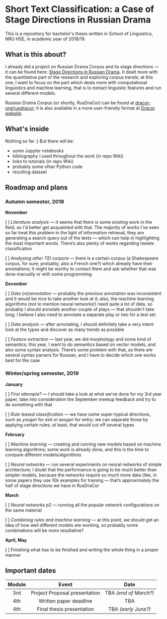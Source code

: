 # Short Text Classification: a Case of Stage Directions in Russian Drama
This is a repository for bachelor's thesis written in School of Linguistics, NRU HSE, in academic year of 2018/19. 

## What is this about?

I already did a project on Russian Drama Corpus and its stage directions — it can be found here: [Stage Directions in Russian Drama](https://github.com/creaciond/russian-drama). It dealt more with the quantitative part of the research and exploring corpus trends; at this one, I want to focus on the part which deals more with computational linguistics and machine learning, that is to extract linguistic features and run several different models.

Russian Drama Corpus (or shortly, RusDraCor) can be found at [dracor-org/rusdracor](https://github.com/dracor-org/rusdracor); it is also available in a more user-friendly format at [Dracor website](https://dracor.org/rus).

## What's inside

Nothing so far :) But there will be:

* some Jupyter notebooks
* bibliography I used throughout the work (in repo Wiki)
* links to tutorials (in repo Wiki)
* probably some other Python code
* resulting dataset

## Roadmap and plans

### Autumn semester, 2018

**November**

[ ] _Literature analysis_ — it seems that there is some existing work in the field, so I'd better get acquainted with that. The majority of works I’ve seen so far treat this problem in the light of information retrieval, they are generating a search query out of the texts — which can help in highlighting the most important words. There’s also plenty of works regarding tweets classification

[ ] _Analysing other TEI corpora_ — there is a certain corpus (a Shakespeare corpus, for sure; probably, also a French one?) which already have their <stage> annotations; it might be worthy to contact them and ask whether that was done manually or with some programming

**December**

[ ] _Data (re)annotation_ — probably the previous annotation was inconsistent and it would be nice to take another look at it; also, the machine learning algorithms (not to mention neural networks!) need quite a lot of data, so probably I should annotate another couple of plays — that shouldn’t take long; I believe I also need to annotate a separate play or two for a test set

[ ] _Data analysis_ — after annotating, I should definitely take a very intent look at the types and discover as many trends as possible

[ ] _Feature extraction_ — last year, we did morphology and some kind of semantics; this year, I want to do semantics based on vector models, and also some syntax analysis. There’s some problem with that, as there are several syntax parsers for Russian, and I have to decide which one works best for the case

### Winter/spring semester, 2019

**January**

[ ] _First attempts?_ — I should take a look at what we’ve done for my 3rd year paper, take into consideration the September meetup feedback and try to do something with that

[ ] _Rule-based classification_ — we have some super-typical directions, such as _уходит_ for exit or _входит_ for entry; we can separate those by applying certain rules; at least, that would cut off several types

**February**

[ ] _Machine learning_ — creating and running new models based on machine learning algorithms; some work is already done, and this is the time to compare different models/algorithms

[ ] _Neural networks_ — run several experiments on neural networks of simple architecture; I doubt that the performance is going to be much better than simpler models, because the networks require so much more data (like, in some papers they use 10k examples for training — that’s approximately the half of stage directions we have in RusDraCor

**March**

[ ] _Neural networks p2_ — running all the popular network configurations on the same material

[ ] _Combining rules and machine learning_ — at this point, we should get an idea of how well different models are working, so probably some combinations will be more resultative?

**April, May**

[ ] Finishing what has to be finished and writing the whole thing in a proper manner 
  
## Important dates

|**Module**|**Event**                    |**Date**             |
|:--------:|:---------------------------:|:-------------------:|
|3rd       |Project Proposal presentation|TBA _(end of March?)_|
|4th       |Written paper deadline       |TBA                  |
|4th       |Final thesis presentation    |TBA _(early June?)_  |
